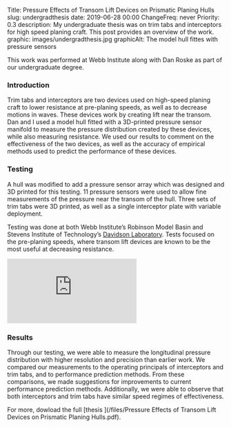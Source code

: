 Title: Pressure Effects of Transom Lift Devices on Prismatic Planing Hulls
slug: undergradthesis
date: 2019-06-28 00:00
ChangeFreq: never
Priority: 0.3
description: My undergraduate thesis was on trim tabs and interceptors for high speed planing craft. This post provides an overview of the work.
graphic: images/undergradthesis.jpg
graphicAlt: The model hull fittes with pressure sensors

This work was performed at Webb Institute along with Dan Roske as part of our undergraduate degree.

### Introduction

Trim tabs and interceptors are two devices used on high-speed planing craft to lower resistance at pre-planing speeds, as well as to decrease motions in waves.  These devices work by creating lift near the transom. Dan and I used a model hull fitted with a 3D-printed pressure sensor manifold to measure the pressure distribution created by these devices, while also measuring resistance. We used our results to comment on the effectiveness of the two devices, as well as the accuracy of empirical methods used to predict the performance of these devices.

### Testing

<div class="row">
<div class="col-12 col-lg-8">

<p>A hull was modified to add a pressure sensor array which was designed and 3D printed for this testing. 11 pressure sensors were used to allow fine measurements of the pressure near the transom of the hull. Three sets of trim tabs were 3D printed, as well as a single interceptor plate with variable deployment.</p>

<p>Testing was done at both Webb Institute’s Robinson Model Basin and Stevens Institute of Technology’s <a href="https://www.stevens.edu/davidson-laboratory">Davidson Laboratory</a>. Tests focused on the pre-planing speeds, where transom lift devices are known to be the most useful at decreasing resistance.</p>

</div>

<div class="col-12 col-lg-4">
  <div class="embed-responsive embed-responsive-16by9">
    <iframe class="embed-responsive-item" src="https://www.youtube-nocookie.com/embed/ekA59PTnhR0?rel=0" title="YouTube video player" frameBorder="0" allowfullscreen seamless></iframe>
  </div>
</div>
</div>

### Results

Through our testing, we were able to measure the longitudinal pressure distribution with higher resolution and precision than earlier work. We compared our measurements to the operating principals of interceptors and trim tabs, and to performance prediction methods. From these comparisons, we made suggestions for improvements to current performance prediction methods. Additionally, we were able to observe that both interceptors and trim tabs have similar speed regimes of effectiveness.

For more, dowload the full [thesis <i class="bi bi-file-earmark-pdf"></i>](/files/Pressure Effects of Transom Lift Devices on Prismatic Planing Hulls.pdf).
